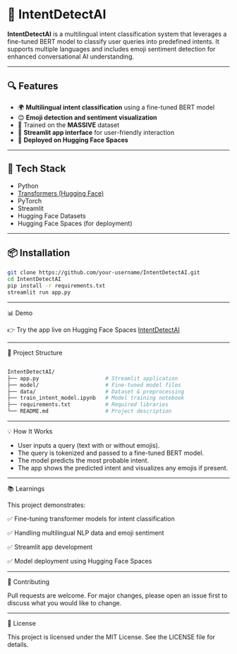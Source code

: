 # 🧠 IntentDetectAI

**IntentDetectAI** is a multilingual intent classification system that leverages a fine-tuned BERT model to classify user queries into predefined intents. It supports multiple languages and includes emoji sentiment detection for enhanced conversational AI understanding.

---


## 🔍 Features

- 🌍 **Multilingual intent classification** using a fine-tuned BERT model  
- 😊 **Emoji detection and sentiment visualization**  
- 🧪 Trained on the **MASSIVE** dataset  
- 🎯 **Streamlit app interface** for user-friendly interaction  
- 🚀 **Deployed on Hugging Face Spaces**  

---

## 🧰 Tech Stack

- Python  
- [Transformers (Hugging Face)](https://huggingface.co/docs/transformers)  
- PyTorch  
- Streamlit  
- Hugging Face Datasets  
- Hugging Face Spaces (for deployment)  

---

## 📦 Installation

```bash
git clone https://github.com/your-username/IntentDetectAI.git
cd IntentDetectAI
pip install -r requirements.txt
streamlit run app.py

```


---

📊 Demo

👉 Try the app live on Hugging Face Spaces
[IntentDetectAI](divyasani11/IntentDetect_AI)

---

📁 Project Structure

```bash

IntentDetectAI/
├── app.py                     # Streamlit application
├── model/                     # Fine-tuned model files
├── data/                      # Dataset & preprocessing
├── train_intent_model.ipynb   # Model training notebook
├── requirements.txt           # Required libraries
└── README.md                  # Project description

```

---
💡 How It Works

   - User inputs a query (text with or without emojis).
   - The query is tokenized and passed to a fine-tuned BERT model.
   - The model predicts the most probable intent.
   - The app shows the predicted intent and visualizes any emojis if present.

---

📚 Learnings

 This project demonstrates:

   ✅ Fine-tuning transformer models for intent classification

   ✅ Handling multilingual NLP data and emoji sentiment

   ✅ Streamlit app development

   ✅ Model deployment using Hugging Face Spaces

---

🤝 Contributing

  Pull requests are welcome. For major changes, please open an issue first to discuss what you would like to change.

---
📄 License

This project is licensed under the MIT License. See the LICENSE file for details.




